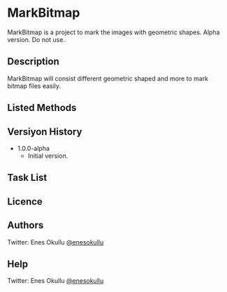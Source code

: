 # MarkBitmap

MarkBitmap is a project to mark the images with geometric shapes. Alpha version. Do not use.

## Description

MarkBitmap will consist different geometric shaped and more to mark bitmap files easily.

## Listed Methods

## Versiyon History

* 1.0.0-alpha
	* Initial version.

## Task List

## Licence

## Authors
Twitter: Enes Okullu [@enesokullu](https://twitter.com/EnesOkullu)

## Help
Twitter: Enes Okullu [@enesokullu](https://twitter.com/EnesOkullu)